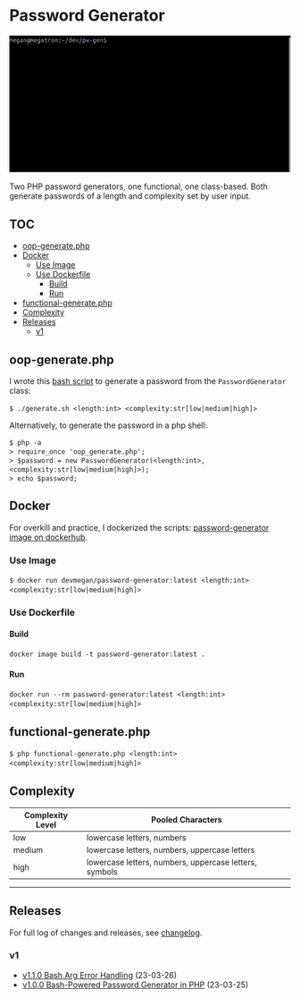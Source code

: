 # Password Generator

<img src="readme/generate.gif" alt="screen recording of generating passwords using bash script" />

Two PHP password generators, one functional, one class-based. Both generate passwords of a length and complexity set by user input.

## TOC

- [oop-generate.php](#oop-generatephp)
- [Docker](#docker)
  - [Use Image](#use-image)
  - [Use Dockerfile](#use-dockerfile)
    - [Build](#build)
    - [Run](#run)
- [functional-generate.php](#functional-generatephp)
- [Complexity](#complexity)
- [Releases](#releases)
  - [v1](#v1)

## oop-generate.php

I wrote this [bash script](/generate.sh) to generate a password from the `PasswordGenerator` class:

`$ ./generate.sh <length:int> <complexity:str[low|medium|high]>`

Alternatively, to generate the password in a php shell:

```
$ php -a
> require_once 'oop_generate.php';
> $password = new PasswordGenerator(<length:int>, <complexity:str[low|medium|high]>);
> echo $password;
```

## Docker

For overkill and practice, I dockerized the scripts: [password-generator image on dockerhub](https://hub.docker.com/r/devmegan/password-generator).

### Use Image

`$ docker run devmegan/password-generator:latest <length:int> <complexity:str[low|medium|high]>`

### Use Dockerfile

#### Build

`docker image build -t password-generator:latest .`

#### Run

`docker run --rm password-generator:latest <length:int> <complexity:str[low|medium|high]>`

## functional-generate.php

`$ php functional-generate.php <length:int> <complexity:str[low|medium|high]>`

## Complexity

Complexity Level | Pooled Characters
-- | --
low | lowercase letters, numbers
medium | lowercase letters, numbers, uppercase letters
high | lowercase letters, numbers, uppercase letters, symbols

---

## Releases

For full log of changes and releases, see [changelog](/CHANEGELOG.md).

### v1

- [v1.1.0 Bash Arg Error Handling](https://github.com/devmegan/password-generator/releases/tag/v.1.1.0) (23-03-26)
- [v1.0.0 Bash-Powered Password Generator in PHP](https://github.com/devmegan/password-generator/releases/tag/v1.0.0) (23-03-25)